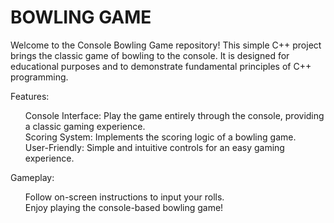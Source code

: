 <h1>BOWLING GAME</h1>

Welcome to the Console Bowling Game repository! This simple C++ project brings the classic game of bowling to the console. It is designed for educational purposes and to demonstrate fundamental principles of C++ programming.

Features:
<ul>
Console Interface: Play the game entirely through the console, providing a classic gaming experience.<br/>
Scoring System: Implements the scoring logic of a bowling game.<br/>
User-Friendly: Simple and intuitive controls for an easy gaming experience.<br/>
</ul>
Gameplay:
<ul>
Follow on-screen instructions to input your rolls.<br/>
Enjoy playing the console-based bowling game!
</ul>
